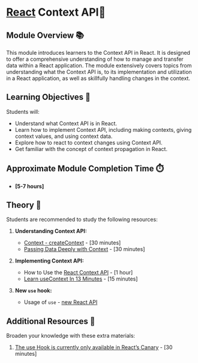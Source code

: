 # [React](https://github.com/rolling-scopes-school/tasks/tree/master/react) Context API🌟

## Module Overview 📚

This module introduces learners to the Context API in React. It is designed to offer a comprehensive understanding of
how to manage and transfer data within a React application. The module extensively covers topics from understanding what
the Context API is, to its implementation and utilization in a React application, as well as skillfully handling changes
in the context.

## Learning Objectives 🎯

Students will:

- Understand what Context API is in React.
- Learn how to implement Context API, including making contexts, giving context values, and using context data.
- Explore how to react to context changes using Context API.
- Get familiar with the concept of context propagation in React.

## Approximate Module Completion Time ⏱️

- **[5-7 hours]**

## Theory 📖

Students are recommended to study the following resources:

1. **Understanding Context API:**

   - [Context - createContext](https://react.dev/reference/react/createContext) - [30 minutes]
   - [Passing Data Deeply with Context](https://react.dev/learn/passing-data-deeply-with-context) - [30 minutes]

2. **Implementing Context API:**

   - How to Use the [React Context API](https://www.freecodecamp.org/news/context-api-in-react/) - [1 hour]
   - [Learn useContext In 13 Minutes](https://www.youtube.com/watch?v=5LrDIWkK_Bc) - [15 minutes]

3. **New `use` hook:**
   - Usage of `use` - [new React API](https://react.dev/reference/react/use)

## Additional Resources 📘

Broaden your knowledge with these extra materials:

1. [The use Hook is currently only available in React’s Canary](https://react.dev/reference/react/use) - [30 minutes]
